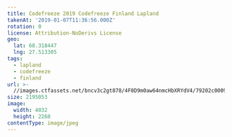 ```yaml
---
title: Codefreeze 2019 Codefreeze Finland Lapland
takenAt: '2019-01-07T11:36:56.000Z'
rotation: 0
license: Attribution-NoDerivs License
geo:
  lat: 68.318447
  lng: 27.513305
tags:
  - lapland
  - codefreeze
  - finland
url: >-
  //images.ctfassets.net/bncv3c2gt878/4F0D9m0aw64nmcHbXRYdV4/79202c0009a19033ed406ea461177fd0/codefreeze-2019-codefreeze-finland-lapland_31796866257_o
size: 2195053
image:
  width: 4032
  height: 2268
contentType: image/jpeg
---
```



